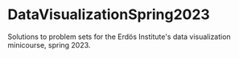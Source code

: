 # DataVisualizationSpring2023
Solutions to problem sets for the Erdös Institute's data visualization minicourse, spring 2023.
